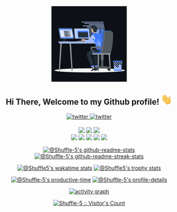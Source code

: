 [//]: # ([<img align='right' width="200"  alt="giphy" src="https://raw.githubusercontent.com/Weishaypt/Weishaypt/master/assets/cfh.gif?raw=true">]&#40;https://t.me/Weishaypt_aleksey&#41;)
<div align="center">
<a href="https://github.com/Shuffle-5/Shuffle-5/blob/main/animation.gif"><img height="200px" src="./animation.gif" alt="Shuffle-5"/></a>
</div>

<div align="center">
<h2> Hi There, Welcome to my Github profile! <img src="./Hi.gif" width="30"></h2>
<a href="https://vk.com/shuffle5" target="_blank">
<img src=https://img.shields.io/badge/vk-%2300acee.svg?color=0077ff&style=for-the-badge&logo=vk&logoColor=white alt=twitter style="margin-bottom: 5px;" />
</a>
<a href="https://t.me/Shuffe5" target="_blank">
<img src=https://img.shields.io/badge/telegram-%2300acee.svg?color=2481cc&style=for-the-badge&logo=telegram&logoColor=white alt=twitter style="margin-bottom: 5px;" />
</a>
</div>

<p>
<div align="center">
  <img src="https://img.shields.io/badge/-Typescript-000?style=for-the-badge&logo=typescript&color=151515&logoColor=000&labelColor=3178C6">
  <img src="https://img.shields.io/badge/-Javascript-000?style=for-the-badge&logo=javascript&color=151515&logoColor=000&labelColor=FCDC00">
  <img src="https://img.shields.io/badge/-PHP-000?style=for-the-badge&logo=php&color=151515&logoColor=000&labelColor=7A86B8">
</div>
<div align="center">
  <img src="https://img.shields.io/badge/-HTML-000?style=for-the-badge&logo=html5&color=151515&logoColor=000&labelColor=FF6D00">
  <img src="https://img.shields.io/badge/-CSS-000?style=for-the-badge&logo=css3&color=151515&logoColor=000&labelColor=179CED">
  <img src="https://img.shields.io/badge/-REACT-000?style=for-the-badge&logo=react&color=151515&logoColor=000&labelColor=61DAFB">
  <img src="https://img.shields.io/badge/-Next.js-000?style=for-the-badge&logo=next.js&color=151515&logoColor=000&labelColor=FFFFFF">
  <img src="https://img.shields.io/badge/-Laravel-000?style=for-the-badge&logo=laravel&color=151515&logoColor=000&labelColor=F9322C">
</div>
</p>

<p align="center">
<a href="https://github.com/Shuffle-5?tab=repositories"><img src="https://github-readme-stats.vercel.app/api?username=Shuffle-5&theme=gotham&show_icons=true&count_private=true&hide_border=true"  width="48%" alt="@Shuffle-5's github-readme-stats"/></a>
<a href="https://github.com/Shuffle-5?tab=stars"><img src="https://github-readme-streak-stats.herokuapp.com?user=Shuffle-5&theme=gotham&hide_border=true&date_format=M%20j%5B%2C%20Y%5D"  width="48%" alt="@Shuffle-5's github-readme-streak-stats"/></a>
</p>

<p align="center">
<a href="https://wakatime.com/@Shuffle5"><img src="https://github-readme-stats.vercel.app/api/wakatime?username=Shuffle5&theme=gotham&hide_border=true&layout=compact&hide_title=true&langs_count=14"  width="58%" alt="@Shuffle5's wakatime stats"/></a>
<a href="https://github.com/Shuffle5?tab=achievements"><img src="https://github-profile-trophy.vercel.app/?username=Shuffle5&theme=onestar&no-frame=true&column=3&row=2"  width="38%" alt="@Shuffle5's trophy stats"/></a>
</p>


<p align="center">
<a href="https://github.com/pulls?q=is%3Apr+author%3AShuffle-5+archived%3Afalse+is%3Aclosed"><img src="https://github-profile-summary-cards.vercel.app/api/cards/productive-time?username=Shuffle-5&theme=github_dark&utcOffset=4"  width="31%" alt="@Shuffle-5's productive-time"/></a>
<a href="https://github.com/issues?q=is%3Aissue+author%3AShuffle-5+archived%3Afalse+is%3Aclosed"><img src="https://github-profile-summary-cards.vercel.app/api/cards/profile-details?username=Shuffle-5&theme=github_dark&hide_border=true"  width="64%" alt="@Shuffle-5's profile-details"/></a>
</p>

<!-- activity graph heroku-app start -->
<p align="center">
    <a href="https://wakatime.com/@Shuffle-5">
        <img src="https://activity-graph.herokuapp.com/graph?username=Weishaypt&theme=react-dark&hide_border=true&hide_title=false&area=true&custom_title=Total%20contribution%20graph%20in%20all%20repo" width="95%" alt="activity graph">
    </a>
</p>
<!-- activity graph heroku-app end -->

<p align="center">
<a href="https://gist.github.com/Shuffle-5"><img src="https://profile-counter.glitch.me/{Shuffle-5}/count.svg" alt="Shuffle-5 :: Visitor's Count" /></a>
</p>
